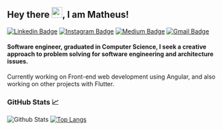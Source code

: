 ## Hey there <img src="https://media.giphy.com/media/hvRJCLFzcasrR4ia7z/giphy.gif" width="25px">, I am Matheus!

[![Linkedin Badge](https://img.shields.io/badge/-LinkedIn-blue?style=flat-square&logo=Linkedin&logoColor=white&link=https://www.linkedin.com/in/matheus-barbosa-933a73144/)](https://www.linkedin.com/in/matheus-barbosa-933a73144/)
[![Instagram Badge](https://img.shields.io/badge/-Instagram-purple?style=flat-square&logo=instagram&logoColor=white&link=https://www.instagram.com/matheus.bsantos/)](https://www.instagram.com/matheus.bsantos/)
[![Medium Badge](https://img.shields.io/badge/-Medium-grey?style=flat-square&logo=Medium&link=https://medium.com/@matheusbdos31)](https://medium.com/@matheusbdos31)
[![Gmail Badge](https://img.shields.io/badge/-Gmail-c14438?style=flat-square&logo=Gmail&logoColor=white&link=mailto:matheusbdos31@gmail.com)](mailto:matheusbdos31@gmail.com)

#### Software engineer, graduated in Computer Science, I seek a creative approach to problem solving for software engineering and architecture issues. 

Currently working on Front-end web development using Angular, and also working on other projects with Flutter.


### GitHub Stats 📈

![Github Stats](https://github-readme-stats.vercel.app/api?username=MatheusBarbosa3&theme=tokyonight&show_icons=true)
[![Top Langs](https://github-readme-stats.vercel.app/api/top-langs/?username=MatheusBarbosa3&layout=compact)](https://github.com/MatheusBarbosa3/github-readme-stats)
